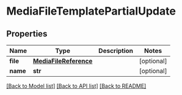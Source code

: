 # MediaFileTemplatePartialUpdate

## Properties

Name | Type | Description | Notes
------------ | ------------- | ------------- | -------------
**file** | [**MediaFileReference**](MediaFileReference.md) |  | [optional] 
**name** | **str** |  | [optional] 

[[Back to Model list]](../#documentation-for-models) [[Back to API list]](../#documentation-for-api-endpoints) [[Back to README]](../)


